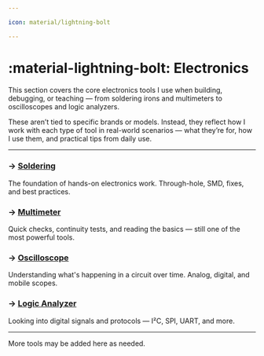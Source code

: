 ```yaml
---

icon: material/lightning-bolt

---
```



# :material-lightning-bolt: Electronics 

This section covers the core electronics tools I use when building, debugging, or teaching — from soldering irons and multimeters to oscilloscopes and logic analyzers.

These aren’t tied to specific brands or models. Instead, they reflect how I work with each type of tool in real-world scenarios — what they’re for, how I use them, and practical tips from daily use.

---

### → [Soldering](soldering.md)
The foundation of hands-on electronics work. Through-hole, SMD, fixes, and best practices.

### → [Multimeter](multimeter.md)
Quick checks, continuity tests, and reading the basics — still one of the most powerful tools.

### → [Oscilloscope](oscillscope.md)
Understanding what's happening in a circuit over time. Analog, digital, and mobile scopes.

### → [Logic Analyzer](logic-analyzer.md)
Looking into digital signals and protocols — I²C, SPI, UART, and more.

---

More tools may be added here as needed.
